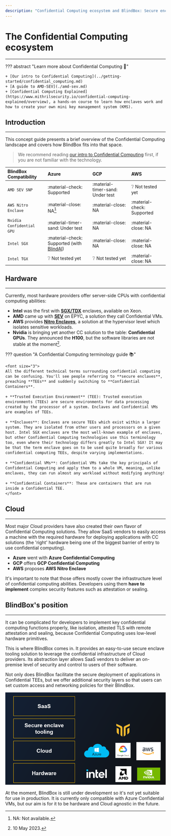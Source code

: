 ```yaml
---
description: "Confidential Computing ecosystem and BlindBox: Secure enclave tooling for Cloud providers with hardware and cloud solutions."
---
```


# The Confidential Computing ecosystem
_______________________________

??? abstract "Learn more about Confidential Computing 📖" 

	+ [Our intro to Confidential Computing](../getting-started/confidential_computing.md)
	+ [A guide to AMD-SEV](./amd-sev.md)
	+ [Confidential Computing Explained](https://www.mithrilsecurity.io/confidential-computing-explained/overview), a hands-on course to learn how enclaves work and how to create your own mini key management system (KMS).

## Introduction
_______________

This concept guide presents a brief overview of the Confidential Computing landscape and covers how BlindBox fits into that space. 

> We recommend reading [our intro to Confidential Computing](../getting-started/confidential_computing.md) first, if you are not familiar with the technology.


| BlindBox Compatibility | Azure | GCP | AWS |
| :--------------------- | :---- | :-- | :-- |
| `AMD SEV SNP`       | :material-check: Supported  | :material-timer-sand: Under test | :grey_question: Not tested yet | 
| `AWS Nitro Enclave`       | :material-close: NA[^1]  | :material-close:  NA | :material-check: Supported | 
| `Nvidia Confidential GPU`     | :material-timer-sand: Under test | :material-close: NA  | :material-close:  NA |
| `Intel SGX`     | :material-check: Supported (with [BlindAI](../past-projects/blindai.md)) | :material-close: NA  | :material-close:  NA |
| `Intel TGX`     | :grey_question: Not tested yet | :grey_question: Not tested yet | :material-close:  NA |

[^1]: NA: Not available.

## Hardware
_________________

Currently, most hardware providers offer server-side CPUs with confidential computing abilities: 

+ **Intel** was the first with [**SGX/TDX**](https://blindai.mithrilsecurity.io/en/latest/docs/concepts/SGX_vs_Nitro/#intel-sgx) enclaves, available on Xeon. 
+ **AMD** came up with [**SEV**](./amd-sev.md) on EPYC, a solution they call Confidential VMs. 
+ **AWS** provides [**Nitro Enclaves**](./nitro-enclaves.md), a solution at the hypervisor level which isolates sensitive workloads.
+ **Nvidia** is bringing yet another CC solution to the table: **Confidential GPUs**. They announced the **H100**, but the software libraries are not stable at the moment[^2].

[^2]: 10 May 2023.

??? question "A Confidential Computing terminology guide 📚"

	<font size="3"> 
	All the different technical terms surrounding confidential computing can be confusing. You'll see people referring to **secure enclaves**, preaching **TEEs** and suddenly switching to **Confidential Containers**. 

	+ **Trusted Execution Environment** (TEE): Trusted execution environments (TEEs) are secure environments for data processing created by the processor of a system. Enclaves and Confidential VMs are examples of TEEs.
	
	+ **Enclaves**: Enclaves are secure TEEs which exist within a larger system. They are isolated from other users and processors on a given host. Intel SGX enclaves are the most well-known example of enclaves, but other Confidential Computing technologies use this terminology too, even where their technology differs greatly to Intel SGX! It may be that the term enclave goes on to be used quite broadly for various confidential computing TEEs, despite varying implementations.

	+ **Confidential VMs**: Confidential VMs take the key principals of Confidential Computing and apply them to a whole VM, meaning, unlike enclaves, they can run almost any workload without modifying anything!

	+ **Confidential Containers**: These are containers that are run inside a Confidential TEE.
	</font>

## Cloud
_____________________

Most major Cloud providers have also created their own flavor of Confidential Computing solutions. They allow SaaS vendors to easily access a machine with the required hardware for deploying applications with CC solutions (the 'right' hardware being one of the biggest barrier of entry to use confidential computing).

- **Azure** went with **Azure Confidential Computing**
- **GCP** offers **GCP Confidential Computing**
- **AWS** proposes **AWS Nitro Enclave**

It's important to note that those offers mostly cover the infrastructure level of confidential computing abilities. Developers using them **have to implement** complex security features such as attestation or sealing.

## BlindBox's position
_________________

It can be complicated for developers to implement key confidential computing functions properly, like isolation, attested TLS with remote attestation and sealing, because Confidential Computing uses low-level hardware primitives. 

This is where BlindBox comes in. It provides an easy-to-use secure enclave tooling solution to leverage the confidential infrastructure of Cloud providers. Its abstraction layer allows SaaS vendors to deliver an on-premise level of security and control to users of their software.

Not only does BlindBox facilitate the secure deployment of applications in Confidential TEEs, but we offer additional security layers so that users can set custom access and networking policies for their BlindBox. 

![blindbox_position_in_ecosystem](../../assets/BlindBox_ecosystem_place.png)

At the moment, BlindBox is still under development so it's not yet suitable for use in production. It is currently only compatible with Azure Confidential VMs, but our aim is for it to be hardware and Cloud agnostic in the future. 